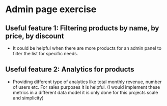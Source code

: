 # Admin page exercise

## Useful feature 1: Filtering products by name, by price, by discount

- It could be helpful when there are more products for an admin panel to filter the list for specific needs.

## Useful feature 2: Analytics for products

- Providing different type of analytics like total monthly revenue, number of users etc. For sales purposes it is helpful. (I would implement these metrics in a different data model it is only done for this projects scale and simplicity)